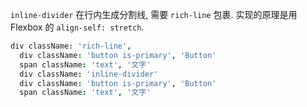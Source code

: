 
`inline-divider` 在行内生成分割线, 需要 `rich-line` 包裹.
实现的原理是用 Flexbox 的 `align-self: stretch`.

```coffee
div className: 'rich-line',
  div className: 'button is-primary', 'Button'
  span className: 'text', '文字'
  div className: 'inline-divider'
  div className: 'button is-primary', 'Button'
  span className: 'text', '文字'
```
